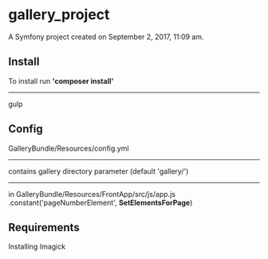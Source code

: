 gallery_project
===============

A Symfony project created on September 2, 2017, 11:09 am.

Install
-----------------------------------
To install run **'composer install'**
*** 
gulp

Config
-----------------------------
GalleryBundle/Resources/config.yml
***
contains gallery directory parameter (default 'gallery/')
***
in GalleryBundle/Resources/FrontApp/src/js/app.js
.constant('pageNumberElement', **SetElementsForPage**)

Requirements
-----------------------------
Installing Imagick


